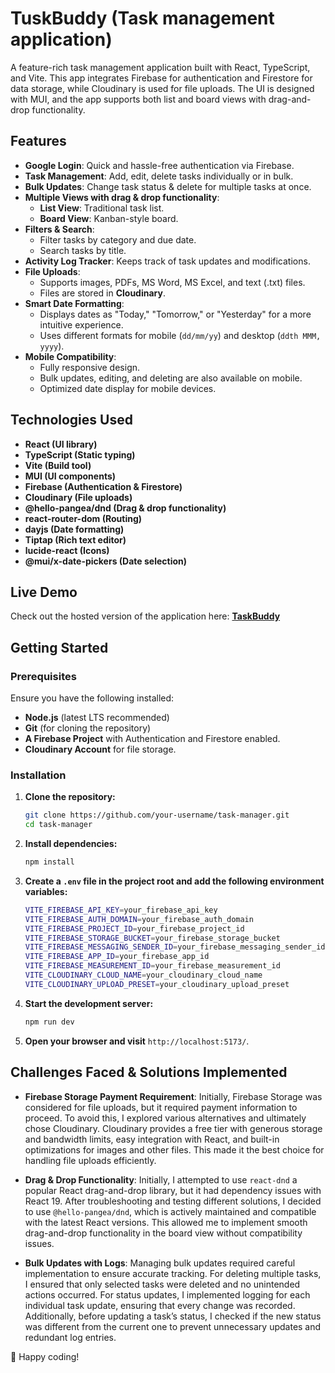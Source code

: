 # TuskBuddy (Task management application)

A feature-rich task management application built with React, TypeScript, and Vite. This app integrates Firebase for authentication and Firestore for data storage, while Cloudinary is used for file uploads. The UI is designed with MUI, and the app supports both list and board views with drag-and-drop functionality.

## Features

- **Google Login**: Quick and hassle-free authentication via Firebase.
- **Task Management**: Add, edit, delete tasks individually or in bulk.
- **Bulk Updates**: Change task status & delete for multiple tasks at once.
- **Multiple Views with drag & drop functionality**:
  - **List View**: Traditional task list.
  - **Board View**: Kanban-style board.
- **Filters & Search**:
  - Filter tasks by category and due date.
  - Search tasks by title.
- **Activity Log Tracker**: Keeps track of task updates and modifications.
- **File Uploads**:
  - Supports images, PDFs, MS Word, MS Excel, and text (.txt) files.
  - Files are stored in **Cloudinary**.
- **Smart Date Formatting**:
  - Displays dates as "Today," "Tomorrow," or "Yesterday" for a more intuitive experience.
  - Uses different formats for mobile (`dd/mm/yy`) and desktop (`ddth MMM, yyyy`).
- **Mobile Compatibility**:
  - Fully responsive design.
  - Bulk updates, editing, and deleting are also available on mobile.
  - Optimized date display for mobile devices.

## Technologies Used

- **React (UI library)**
- **TypeScript (Static typing)**
- **Vite (Build tool)**
- **MUI (UI components)**
- **Firebase (Authentication & Firestore)**
- **Cloudinary (File uploads)**
- **@hello-pangea/dnd (Drag & drop functionality)**
- **react-router-dom (Routing)**
- **dayjs (Date formatting)**
- **Tiptap (Rich text editor)**
- **lucide-react (Icons)**
- **@mui/x-date-pickers (Date selection)**

## Live Demo

Check out the hosted version of the application here: **[TaskBuddy](https://task-buddy-lime-three.vercel.app/)**

## Getting Started

### Prerequisites

Ensure you have the following installed:

- **Node.js** (latest LTS recommended)
- **Git** (for cloning the repository)
- **A Firebase Project** with Authentication and Firestore enabled.
- **Cloudinary Account** for file storage.

### Installation

1. **Clone the repository:**

   ```sh
   git clone https://github.com/your-username/task-manager.git
   cd task-manager
   ```

2. **Install dependencies:**

   ```sh
   npm install
   ```

3. **Create a `.env` file in the project root and add the following environment variables:**

   ```sh
   VITE_FIREBASE_API_KEY=your_firebase_api_key
   VITE_FIREBASE_AUTH_DOMAIN=your_firebase_auth_domain
   VITE_FIREBASE_PROJECT_ID=your_firebase_project_id
   VITE_FIREBASE_STORAGE_BUCKET=your_firebase_storage_bucket
   VITE_FIREBASE_MESSAGING_SENDER_ID=your_firebase_messaging_sender_id
   VITE_FIREBASE_APP_ID=your_firebase_app_id
   VITE_FIREBASE_MEASUREMENT_ID=your_firebase_measurement_id
   VITE_CLOUDINARY_CLOUD_NAME=your_cloudinary_cloud_name
   VITE_CLOUDINARY_UPLOAD_PRESET=your_cloudinary_upload_preset
   ```

4. **Start the development server:**

   ```sh
   npm run dev
   ```

5. **Open your browser and visit** `http://localhost:5173/`.

## Challenges Faced & Solutions Implemented

- **Firebase Storage Payment Requirement**: Initially, Firebase Storage was considered for file uploads, but it required payment information to proceed. To avoid this, I explored various alternatives and ultimately chose Cloudinary. Cloudinary provides a free tier with generous storage and bandwidth limits, easy integration with React, and built-in optimizations for images and other files. This made it the best choice for handling file uploads efficiently.

- **Drag & Drop Functionality**: Initially, I attempted to use `react-dnd` a popular React drag-and-drop library, but it had dependency issues with React 19. After troubleshooting and testing different solutions, I decided to use `@hello-pangea/dnd`, which is actively maintained and compatible with the latest React versions. This allowed me to implement smooth drag-and-drop functionality in the board view without compatibility issues.

- **Bulk Updates with Logs**: Managing bulk updates required careful implementation to ensure accurate tracking. For deleting multiple tasks, I ensured that only selected tasks were deleted and no unintended actions occurred. For status updates, I implemented logging for each individual task update, ensuring that every change was recorded. Additionally, before updating a task’s status, I checked if the new status was different from the current one to prevent unnecessary updates and redundant log entries.

🚀 Happy coding!
